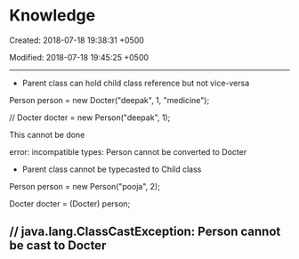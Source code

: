 # Knowledge

Created: 2018-07-18 19:38:31 +0500

Modified: 2018-07-18 19:45:25 +0500

---
-   Parent class can hold child class reference but not vice-versa

Person person = new Docter("deepak", 1, "medicine");

// Docter docter = new Person("deepak", 1);

This cannot be done

error: incompatible types: Person cannot be converted to Docter
-   Parent class cannot be typecasted to Child class

Person person = new Person("pooja", 2);

Docter docter = (Docter) person;

// java.lang.ClassCastException: Person cannot be cast to Docter
-   
